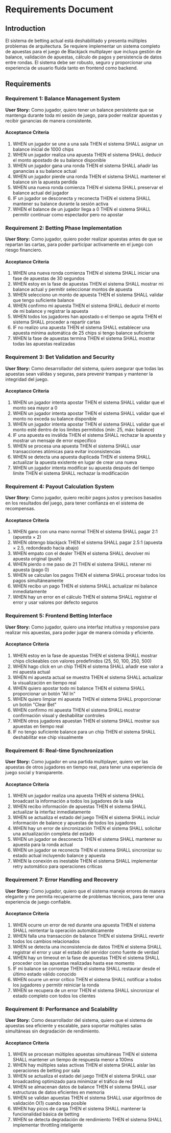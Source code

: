 # Requirements Document

## Introduction

El sistema de betting actual está deshabilitado y presenta múltiples problemas de arquitectura. Se requiere implementar un sistema completo de apuestas para el juego de Blackjack multiplayer que incluya gestión de balance, validación de apuestas, cálculo de pagos y persistencia de datos entre rondas. El sistema debe ser robusto, seguro y proporcionar una experiencia de usuario fluida tanto en frontend como backend.

## Requirements

### Requirement 1: Balance Management System

**User Story:** Como jugador, quiero tener un balance persistente que se mantenga durante toda mi sesión de juego, para poder realizar apuestas y recibir ganancias de manera consistente.

#### Acceptance Criteria

1. WHEN un jugador se une a una sala THEN el sistema SHALL asignar un balance inicial de 1000 chips
2. WHEN un jugador realiza una apuesta THEN el sistema SHALL deducir el monto apostado de su balance disponible
3. WHEN un jugador gana una ronda THEN el sistema SHALL añadir las ganancias a su balance actual
4. WHEN un jugador pierde una ronda THEN el sistema SHALL mantener el balance sin la apuesta perdida
5. WHEN una nueva ronda comienza THEN el sistema SHALL preservar el balance actual del jugador
6. IF un jugador se desconecta y reconecta THEN el sistema SHALL mantener su balance durante la sesión activa
7. WHEN el balance de un jugador llega a 0 THEN el sistema SHALL permitir continuar como espectador pero no apostar

### Requirement 2: Betting Phase Implementation

**User Story:** Como jugador, quiero poder realizar apuestas antes de que se repartan las cartas, para poder participar activamente en el juego con riesgo financiero.

#### Acceptance Criteria

1. WHEN una nueva ronda comienza THEN el sistema SHALL iniciar una fase de apuestas de 30 segundos
2. WHEN estoy en la fase de apuestas THEN el sistema SHALL mostrar mi balance actual y permitir seleccionar montos de apuesta
3. WHEN selecciono un monto de apuesta THEN el sistema SHALL validar que tengo suficiente balance
4. WHEN confirmo mi apuesta THEN el sistema SHALL deducir el monto de mi balance y registrar la apuesta
5. WHEN todos los jugadores han apostado o el tiempo se agota THEN el sistema SHALL proceder a repartir cartas
6. IF no realizo una apuesta THEN el sistema SHALL establecer una apuesta mínima automática de 25 chips si tengo balance suficiente
7. WHEN la fase de apuestas termina THEN el sistema SHALL mostrar todas las apuestas realizadas

### Requirement 3: Bet Validation and Security

**User Story:** Como desarrollador del sistema, quiero asegurar que todas las apuestas sean válidas y seguras, para prevenir trampas y mantener la integridad del juego.

#### Acceptance Criteria

1. WHEN un jugador intenta apostar THEN el sistema SHALL validar que el monto sea mayor a 0
2. WHEN un jugador intenta apostar THEN el sistema SHALL validar que el monto no exceda su balance disponible
3. WHEN un jugador intenta apostar THEN el sistema SHALL validar que el monto esté dentro de los límites permitidos (mín: 25, máx: balance)
4. IF una apuesta es inválida THEN el sistema SHALL rechazar la apuesta y mostrar un mensaje de error específico
5. WHEN se procesa una apuesta THEN el sistema SHALL usar transacciones atómicas para evitar inconsistencias
6. WHEN se detecta una apuesta duplicada THEN el sistema SHALL actualizar la apuesta existente en lugar de crear una nueva
7. WHEN un jugador intenta modificar su apuesta después del tiempo límite THEN el sistema SHALL rechazar la modificación

### Requirement 4: Payout Calculation System

**User Story:** Como jugador, quiero recibir pagos justos y precisos basados en los resultados del juego, para tener confianza en el sistema de recompensas.

#### Acceptance Criteria

1. WHEN gano con una mano normal THEN el sistema SHALL pagar 2:1 (apuesta × 2)
2. WHEN obtengo blackjack THEN el sistema SHALL pagar 2.5:1 (apuesta × 2.5, redondeado hacia abajo)
3. WHEN empato con el dealer THEN el sistema SHALL devolver mi apuesta original (push)
4. WHEN pierdo o me paso de 21 THEN el sistema SHALL retener mi apuesta (pago 0)
5. WHEN se calculan los pagos THEN el sistema SHALL procesar todos los pagos simultáneamente
6. WHEN recibo un pago THEN el sistema SHALL actualizar mi balance inmediatamente
7. WHEN hay un error en el cálculo THEN el sistema SHALL registrar el error y usar valores por defecto seguros

### Requirement 5: Frontend Betting Interface

**User Story:** Como jugador, quiero una interfaz intuitiva y responsive para realizar mis apuestas, para poder jugar de manera cómoda y eficiente.

#### Acceptance Criteria

1. WHEN estoy en la fase de apuestas THEN el sistema SHALL mostrar chips clickeables con valores predefinidos (25, 50, 100, 250, 500)
2. WHEN hago click en un chip THEN el sistema SHALL añadir ese valor a mi apuesta actual
3. WHEN mi apuesta actual se muestra THEN el sistema SHALL actualizar la visualización en tiempo real
4. WHEN quiero apostar todo mi balance THEN el sistema SHALL proporcionar un botón "All In"
5. WHEN quiero limpiar mi apuesta THEN el sistema SHALL proporcionar un botón "Clear Bet"
6. WHEN confirmo mi apuesta THEN el sistema SHALL mostrar confirmación visual y deshabilitar controles
7. WHEN otros jugadores apuestan THEN el sistema SHALL mostrar sus apuestas en tiempo real
8. IF no tengo suficiente balance para un chip THEN el sistema SHALL deshabilitar ese chip visualmente

### Requirement 6: Real-time Synchronization

**User Story:** Como jugador en una partida multiplayer, quiero ver las apuestas de otros jugadores en tiempo real, para tener una experiencia de juego social y transparente.

#### Acceptance Criteria

1. WHEN un jugador realiza una apuesta THEN el sistema SHALL broadcast la información a todos los jugadores de la sala
2. WHEN recibo información de apuestas THEN el sistema SHALL actualizar la interfaz inmediatamente
3. WHEN se actualiza el estado del juego THEN el sistema SHALL incluir información de balance y apuestas de todos los jugadores
4. WHEN hay un error de sincronización THEN el sistema SHALL solicitar una actualización completa del estado
5. WHEN un jugador se desconecta THEN el sistema SHALL mantener su apuesta para la ronda actual
6. WHEN un jugador se reconecta THEN el sistema SHALL sincronizar su estado actual incluyendo balance y apuesta
7. WHEN la conexión es inestable THEN el sistema SHALL implementar retry automático para operaciones críticas

### Requirement 7: Error Handling and Recovery

**User Story:** Como jugador, quiero que el sistema maneje errores de manera elegante y me permita recuperarme de problemas técnicos, para tener una experiencia de juego confiable.

#### Acceptance Criteria

1. WHEN ocurre un error de red durante una apuesta THEN el sistema SHALL reintentar la operación automáticamente
2. WHEN falla una transacción de balance THEN el sistema SHALL revertir todos los cambios relacionados
3. WHEN se detecta una inconsistencia de datos THEN el sistema SHALL registrar el error y usar el estado del servidor como fuente de verdad
4. WHEN hay un timeout en la fase de apuestas THEN el sistema SHALL proceder con las apuestas realizadas hasta ese momento
5. IF mi balance se corrompe THEN el sistema SHALL restaurar desde el último estado válido conocido
6. WHEN ocurre un error crítico THEN el sistema SHALL notificar a todos los jugadores y permitir reiniciar la ronda
7. WHEN se recupera de un error THEN el sistema SHALL sincronizar el estado completo con todos los clientes

### Requirement 8: Performance and Scalability

**User Story:** Como desarrollador del sistema, quiero que el sistema de apuestas sea eficiente y escalable, para soportar múltiples salas simultáneas sin degradación de rendimiento.

#### Acceptance Criteria

1. WHEN se procesan múltiples apuestas simultáneas THEN el sistema SHALL mantener un tiempo de respuesta menor a 100ms
2. WHEN hay múltiples salas activas THEN el sistema SHALL aislar las operaciones de betting por sala
3. WHEN se actualiza el estado del juego THEN el sistema SHALL usar broadcasting optimizado para minimizar el tráfico de red
4. WHEN se almacenan datos de balance THEN el sistema SHALL usar estructuras de datos eficientes en memoria
5. WHEN se validan apuestas THEN el sistema SHALL usar algoritmos de validación O(1) cuando sea posible
6. WHEN hay picos de carga THEN el sistema SHALL mantener la funcionalidad básica de betting
7. WHEN se detecta degradación de rendimiento THEN el sistema SHALL implementar throttling inteligente